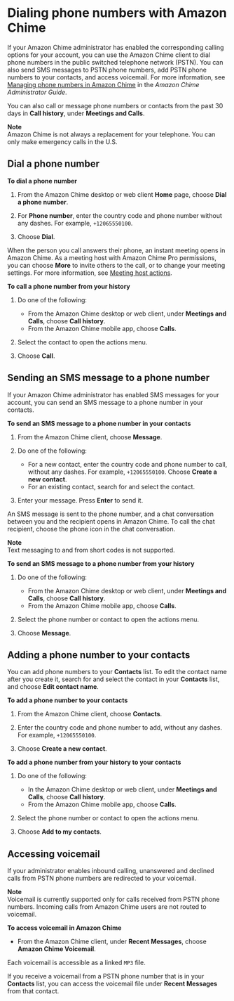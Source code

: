 # Dialing phone numbers with Amazon Chime<a name="phone"></a>

If your Amazon Chime administrator has enabled the corresponding calling options for your account, you can use the Amazon Chime client to dial phone numbers in the public switched telephone network \(PSTN\)\. You can also send SMS messages to PSTN phone numbers, add PSTN phone numbers to your contacts, and access voicemail\. For more information, see [Managing phone numbers in Amazon Chime](https://docs.aws.amazon.com/chime/latest/ag/phone-numbers.html) in the *Amazon Chime Administrator Guide*\.

You can also call or message phone numbers or contacts from the past 30 days in **Call history**, under **Meetings and Calls**\.

**Note**  
Amazon Chime is not always a replacement for your telephone\. You can only make emergency calls in the U\.S\.

## Dial a phone number<a name="dial-phone"></a>

**To dial a phone number**

1. From the Amazon Chime desktop or web client **Home** page, choose **Dial a phone number**\.

1. For **Phone number**, enter the country code and phone number without any dashes\. For example, `+12065550100`\.

1. Choose **Dial**\.

When the person you call answers their phone, an instant meeting opens in Amazon Chime\. As a meeting host with Amazon Chime Pro permissions, you can choose **More** to invite others to the call, or to change your meeting settings\. For more information, see [Meeting host actions](chime-organizer-call-controls.md)\.

**To call a phone number from your history**

1. Do one of the following:
   + From the Amazon Chime desktop or web client, under **Meetings and Calls**, choose **Call history**\.
   + From the Amazon Chime mobile app, choose **Calls**\.

1. Select the contact to open the actions menu\.

1. Choose **Call**\.

## Sending an SMS message to a phone number<a name="sms-phone"></a>

If your Amazon Chime administrator has enabled SMS messages for your account, you can send an SMS message to a phone number in your contacts\.

**To send an SMS message to a phone number in your contacts**

1. From the Amazon Chime client, choose **Message**\.

1. Do one of the following:
   + For a new contact, enter the country code and phone number to call, without any dashes\. For example, `+12065550100`\. Choose **Create a new contact**\.
   + For an existing contact, search for and select the contact\.

1. Enter your message\. Press **Enter** to send it\.

An SMS message is sent to the phone number, and a chat conversation between you and the recipient opens in Amazon Chime\. To call the chat recipient, choose the phone icon in the chat conversation\.

**Note**  
Text messaging to and from short codes is not supported\.

**To send an SMS message to a phone number from your history**

1. Do one of the following:
   + From the Amazon Chime desktop or web client, under **Meetings and Calls**, choose **Call history**\.
   + From the Amazon Chime mobile app, choose **Calls**\.

1. Select the phone number or contact to open the actions menu\.

1. Choose **Message**\.

## Adding a phone number to your contacts<a name="phone-contact"></a>

You can add phone numbers to your **Contacts** list\. To edit the contact name after you create it, search for and select the contact in your **Contacts** list, and choose **Edit contact name**\.

**To add a phone number to your contacts**

1. From the Amazon Chime client, choose **Contacts**\.

1. Enter the country code and phone number to add, without any dashes\. For example, `+12065550100`\.

1. Choose **Create a new contact**\.

**To add a phone number from your history to your contacts**

1. Do one of the following:
   + In the Amazon Chime desktop or web client, under **Meetings and Calls**, choose **Call history**\.
   + From the Amazon Chime mobile app, choose **Calls**\.

1. Select the phone number or contact to open the actions menu\.

1. Choose **Add to my contacts**\.

## Accessing voicemail<a name="vm"></a>

If your administrator enables inbound calling, unanswered and declined calls from PSTN phone numbers are redirected to your voicemail\.

**Note**  
Voicemail is currently supported only for calls received from PSTN phone numbers\. Incoming calls from Amazon Chime users are not routed to voicemail\.

**To access voicemail in Amazon Chime**
+ From the Amazon Chime client, under **Recent Messages**, choose **Amazon Chime Voicemail**\.

Each voicemail is accessible as a linked `MP3` file\.

If you receive a voicemail from a PSTN phone number that is in your **Contacts** list, you can access the voicemail file under **Recent Messages** from that contact\.